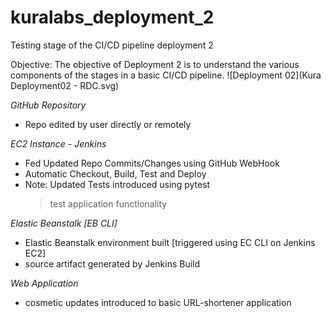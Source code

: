 # kuralabs_deployment_2
Testing stage of the CI/CD pipeline deployment 2

Objective: The objective of Deployment 2 is to understand the various components of the stages in a basic CI/CD pipeline.
![Deployment 02](Kura Deployment02 - RDC.svg)

*GitHub Repository*
- Repo edited by user directly or remotely 

*EC2 Instance - Jenkins*
- Fed Updated Repo Commits/Changes using GitHub WebHook
- Automatic Checkout, Build, Test and Deploy
- Note: Updated Tests introduced using pytest
  > test application functionality

*Elastic Beanstalk [EB CLI]*
- Elastic Beanstalk environment built [triggered using EC CLI on Jenkins EC2] 
- source artifact generated by Jenkins Build

*Web Application*
- cosmetic updates introduced to basic URL-shortener application


